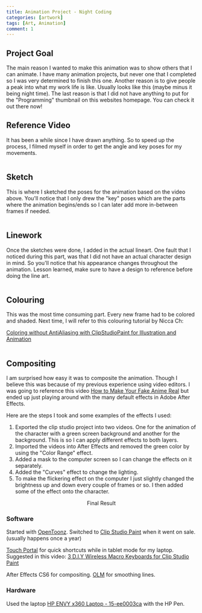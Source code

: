 ```yaml
---
title: Animation Project - Night Coding
categories: [artwork]
tags: [Art, Animation]
comment: 1
---
```


## Project Goal
The main reason I wanted to make this animation was to show others that I can animate. I have many animation projects, but never one that I completed so I was very determined to finish this one. Another reason is to give people a peak into what my work life is like. Usually looks like this (maybe minus it being night time). The last reason is that I did not have anything to put for the "Programming" thumbnail on this websites homepage. You can check it out there now!

## Reference Video
It has been a while since I have drawn anything. So to speed up the process, I filmed myself in order to get the angle and key poses for my movements.

<img class="lazy" data-src="../images/posts/nightcoding/nightcodingvid.gif" width="70%" style="filter: brightness(2.5) contrast(0.8);"/>

## Sketch
This is where I sketched the poses for the animation based on the video above. You'll notice that I only drew the "key" poses which are the parts where the animation begins/ends so I can later add more in-between frames if needed.

<img class="lazy" data-src="../images/posts/nightcoding/nightcodingsketch.gif" width="70%"/>

## Linework
Once the sketches were done, I added in the actual lineart. One fault that I noticed during this part, was that I did not have an actual character design in mind. So you'll notice that his appearance changes throughout the animation. Lesson learned, make sure to have a design to reference before doing the line art.

<img class="lazy" data-src="../images/posts/nightcoding/nightcodingline.gif" width="70%"/>

## Colouring
This was the most time consuming part. Every new frame had to be colored and shaded. Next time, I will refer to this colouring tutorial by Nicca Ch:

<a href="https://youtu.be/CAgOngMU1k4" target="_blank" >Coloring without AntiAliasing with ClipStudioPaint for Illustration and Animation</a>

<img class="lazy" data-src="../images/posts/nightcoding/nightcodingcolor.gif" width="70%"/>

## Compositing
I am surprised how easy it was to composite the animation. Though I believe this was because of my previous experience using video editors. I was going to reference this video <a href="https://youtu.be/R0Xfbzgyj30">How to Make Your Fake Anime Real</a> but ended up just playing around with the many default effects in Adobe After Effects. 

Here are the steps I took and some examples of the effects I used:

1. Exported the clip studio project into two videos. One for the animation of the character with a green screen background and another for the background. This is so I can apply different effects to both layers.
2. Imported the videos into After Effects and removed the green color by using the "Color Range" effect. 
3. Added a mask to the computer screen so I can change the effects on it separately.  
4. Added the "Curves" effect to change the lighting.  
5. To make the flickering effect on the computer I just slightly changed the brightness up and down every couple of frames or so. I then added some of the effect onto the character.

<center> Final Result </center>

<img class="lazy" data-src="../images/posts/nightcoding/nightcoding.gif" width="85%"/>

### Software

Started with <a href="https://opentoonz.github.io/e/" target="_blank" >OpenToonz</a>. Switched to <a href="https://www.clipstudio.net/en/" target="_blank" >Clip Studio Paint</a> when it went on sale. (usually happens once a year)

<a href="https://www.touch-portal.com/" target="_blank" >Touch Portal</a> for quick shortcuts while in tablet mode for my laptop. Suggested in this video: <a href="https://www.youtube.com/watch?v=pPvG6Jth_EA" target="_blank" >3 D.I.Y Wireless Macro Keyboards for Clip Studio Paint</a>

After Effects CS6 for compositing. <a href="https://olm.co.jp/rd/technology/tools/?lang=en" target="_blank" >OLM</a> for smoothing lines.

### Hardware

Used the laptop <a href="https://www8.hp.com/ca/en/laptops/product-details/34900204" target="_blank" >HP ENVY x360 Laptop - 15-ee0003ca</a> with the HP Pen.